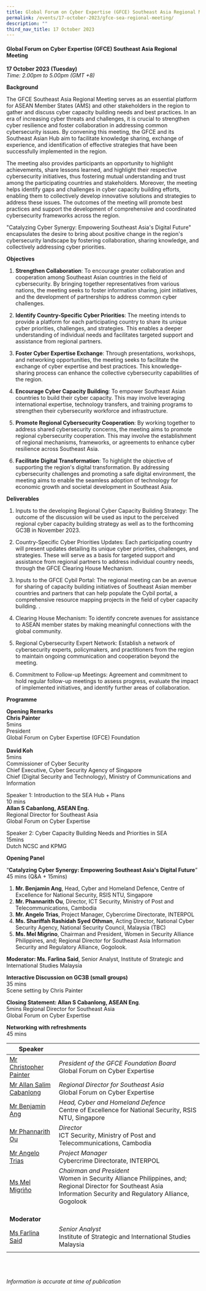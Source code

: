 ```yaml
---
title: Global Forum on Cyber Expertise (GFCE) Southeast Asia Regional Meeting
permalink: /events/17-october-2023/gfce-sea-regional-meeting/
description: ""
third_nav_title: 17 October 2023
---
```

#### **Global Forum on Cyber Expertise (GFCE) Southeast Asia Regional Meeting**

**17 October 2023 (Tuesday)**  
*Time: 2.00pm to 5.00pm (GMT +8)*

**Background**

The GFCE Southeast Asia Regional Meeting serves as an essential platform for ASEAN Member States (AMS) and other stakeholders in the region to gather and discuss cyber capacity building needs and best practices. In an era of increasing cyber threats and challenges, it is crucial to strengthen cyber resilience and foster collaboration in addressing common cybersecurity issues. By convening this meeting, the GFCE and its Southeast Asian Hub aim to facilitate knowledge sharing, exchange of experience, and identification of effective strategies that have been successfully implemented in the region. 

The meeting also provides participants an opportunity to highlight achievements, share lessons learned, and highlight their respective cybersecurity initiatives, thus fostering mutual understanding and trust among the participating countries and stakeholders. Moreover, the meeting helps identify gaps and challenges in cyber capacity building efforts, enabling them to collectively develop innovative solutions and strategies to address these issues. The outcomes of the meeting will promote best practices and support the development of comprehensive and coordinated cybersecurity frameworks across the region.

"Catalyzing Cyber Synergy: Empowering Southeast Asia's Digital Future" encapsulates the desire to bring about positive change in the region's cybersecurity landscape by fostering collaboration, sharing knowledge, and collectively addressing cyber priorities.

**Objectives**

1. **Strengthen Collaboration**: To encourage greater collaboration and cooperation among Southeast Asian countries in the field of cybersecurity. By bringing together representatives from various nations, the meeting seeks to foster information sharing, joint initiatives, and the development of partnerships to address common cyber challenges.

2. **Identify Country-Specific Cyber Priorities**: The meeting intends to provide a platform for each participating country to share its unique cyber priorities, challenges, and strategies. This enables a deeper understanding of individual needs and facilitates targeted support and assistance from regional partners.

3. **Foster Cyber Expertise Exchange**: Through presentations, workshops, and networking opportunities, the meeting seeks to facilitate the exchange of cyber expertise and best practices. This knowledge-sharing process can enhance the collective cybersecurity capabilities of the region.

4. **Encourage Cyber Capacity Building**: To empower Southeast Asian countries to build their cyber capacity. This may involve leveraging international expertise, technology transfers, and training programs to strengthen their cybersecurity workforce and infrastructure.

5. **Promote Regional Cybersecurity Cooperation**: By working together to address shared cybersecurity concerns, the meeting aims to promote regional cybersecurity cooperation. This may involve the establishment of regional mechanisms, frameworks, or agreements to enhance cyber resilience across Southeast Asia.

6. **Facilitate Digital Transformation**: To highlight the objective of supporting the region's digital transformation. By addressing cybersecurity challenges and promoting a safe digital environment, the meeting aims to enable the seamless adoption of technology for economic growth and societal development in Southeast Asia.

**Deliverables**

1. Inputs to the developing Regional Cyber Capacity Building Strategy: The outcome of the discussion will be used as input to the perceived regional cyber capacity building strategy as well as to the forthcoming GC3B in November 2023. 

2. Country-Specific Cyber Priorities Updates: Each participating country will present updates detailing its unique cyber priorities, challenges, and strategies. These will serve as a basis for targeted support and assistance from regional partners to address individual country needs, through the GFCE Clearing House Mechanism.

3. Inputs to the GFCE Cybil Portal: The regional meeting can be an avenue for sharing of capacity building initiatives of Southeast Asian member countries and partners that can help populate the Cybil portal, a comprehensive resource mapping projects in the field of cyber capacity building. . 

4. Clearing House Mechanism: To identify concrete avenues for assistance to ASEAN member states by making meaningful connections with the global community.

5. Regional Cybersecurity Expert Network: Establish a network of cybersecurity experts, policymakers, and practitioners from the region to maintain ongoing communication and cooperation beyond the meeting.

7. Commitment to Follow-up Meetings: Agreement and commitment to hold regular follow-up meetings to assess progress, evaluate the impact of implemented initiatives, and identify further areas of collaboration.

**Programme** 

**Opening Remarks**
<br>**Chris Painter**                                                                                 <br>5mins
<br>President
<br>Global Forum on Cyber Expertise (GFCE) Foundation                <br>               
**David Koh**                                                                                                <br> 5mins
<br>Commissioner of Cyber Security 
<br>Chief Executive, Cyber Security Agency of Singapore<br>Chief (Digital Security and Technology),
Ministry of Communications and Information

Speaker 1: Introduction to the SEA Hub + Plans                            
10 mins 
<br>**Allan S Cabanlong, ASEAN Eng.**
<br>Regional Director for Southeast Asia
<br>Global Forum on Cyber Expertise

Speaker 2:  Cyber Capacity Building Needs and Priorities in SEA     <br> 15mins
 <br>Dutch NCSC and KPMG

**Opening Panel**
 
“**Catalyzing Cyber Synergy: Empowering Southeast Asia's Digital Future**” <br>45 mins (Q&amp;A + 15mins)
 
1. **Mr. Benjamin Ang**, Head, Cyber and Homeland Defence, Centre of Excellence for National Security, RSIS NTU, Singapore
2. **Mr. Phannarith Ou**, Director, ICT Security, Ministry of Post and Telecommunications, Cambodia
3. **Mr. Angelo Trias**, Project Manager, Cybercrime Directorate, INTERPOL
4. **Ms. Shariffah Rashidah Syed Othman**, Acting Director, National Cyber Security Agency, National Security Council, Malaysia (TBC)
5. **Ms. Mel Migrino**, Chairman and President, Women in Security Alliance Philippines, and; Regional Director for Southeast Asia Information Security and Regulatory Alliance, Gogolook.
 
**Moderator: Ms. Farlina Said**, Senior Analyst, Institute of Strategic and International Studies Malaysia

**Interactive Discussion on GC3B (small groups)**                                <br> 35 mins
<br>Scene setting by Chris Painter

**Closing Statement:   Allan S Cabanlong, ASEAN Eng**.                    <br> 5mins
Regional Director for Southeast Asia
<br>Global Forum on Cyber Expertise

**Networking with refreshments**                                                               <br> 45 mins

|**Speaker**          |                                                          |
| -------- | -------- |
| [Mr Christopher Painter](/speakers/mr-christopher-painter/)  | *President of the GFCE Foundation Board*<br>Global Forum on Cyber Expertise      |
| [Mr Allan Salim Cabanlong](/speakers/mr-allan-salim-cabanlong/)  | *Regional Director for Southeast Asia*<br>Global Forum on Cyber Expertise      |
| [Mr Benjamin Ang](/speakers/mr-benjamin-ang/)  | *Head, Cyber and Homeland Defence*<br>Centre of Excellence for National Security, RSIS NTU, Singapore      |
| [Mr Phannarith Ou](/speakers/mr-phannnarith-ou/)  | *Director*<br>ICT Security, Ministry of Post and Telecommunications, Cambodia      |
| [Mr Angelo Trias](/speakers/mr-angelo-trias/)  | *Project Manager*<br>Cybercrime Directorate, INTERPOL      |
| [Ms Mel Migriño](/speakers/ms-mel-migrino/)  | *Chairman and President*<br>Women in Security Alliance Philippines, and; Regional Director for Southeast Asia Information Security and Regulatory Alliance, Gogolook      |
| <br> **Moderator**          |                                                              |
| [Ms Farlina Said](/speakers/ms-farlina-said/)  | *Senior Analyst*<br>Institute of Strategic and International Studies Malaysia                 |
| | |

<br><br><br>
*Information is accurate at time of publication*